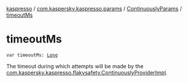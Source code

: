 [kaspresso](../../index.md) / [com.kaspersky.kaspresso.params](../index.md) / [ContinuouslyParams](index.md) / [timeoutMs](./timeout-ms.md)

# timeoutMs

`var timeoutMs: `[`Long`](https://kotlinlang.org/api/latest/jvm/stdlib/kotlin/-long/index.html)

The timeout during which attempts will be made by the
[com.kaspersky.kaspresso.flakysafety.ContinuouslyProviderImpl](../../com.kaspersky.kaspresso.flakysafety/-continuously-provider-impl/index.md).

